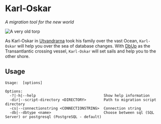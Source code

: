# Karl-Oskar
*A migration tool for the new world*

![A very old torp](https://dms-cf-06.dimu.org/image/022yjygyvT7C?dimension=max)

As Karl-Oskar in [Utvandrarna](https://en.wikipedia.org/wiki/The_Emigrants_(novel_series)) took his family over the vast Ocean, `Karl-Oskar` will help you over the sea of database changes. With [DbUp](https://github.com/DbUp/DbUp) as the Transantlantic crossing vessel, `Karl-Oskar` will set sails and help you to the other shore.

## Usage
```
Usage:  [options]

Options:
  -?|-h|--help                               Show help information
  -dir|--script-directory <DIRECTORY>        Path to migration script directory
  -cs|--connectionstring <CONNECTIONSTRING>  Connection string
  -db|--dbtype <name>                        Choose between sql (SQL Server) or postgresql (PostgreSQL - default)
```
